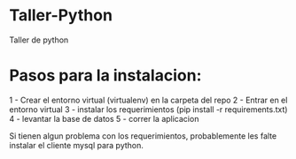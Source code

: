 # Taller-Python
Taller de python

# Pasos para la instalacion:

1 - Crear el entorno virtual (virtualenv) en la carpeta del repo
2 - Entrar en el entorno virtual
3 - instalar los requerimientos (pip install -r requirements.txt)
4 - levantar la base de datos
5 - correr la aplicacion

Si tienen algun problema con los requerimientos, probablemente les falte instalar el cliente mysql para python.
